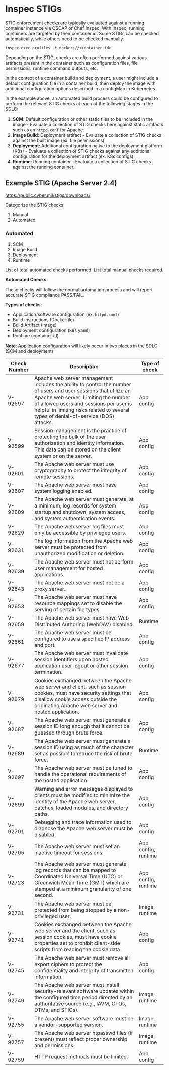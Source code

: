 # Inspec STIGs

STIG enforcement checks are typically evaluated against a running container instance via OSCAP or Chef Inspec. With Inspec, running containers are targeted by their container id. Some STIGs can be checked automatically, while others need to be checked manually.

`inspec exec profiles -t docker://<container-id>`

Depending on the STIG, checks are often performed against various artifacts present in the container such as configuration files, file permissions, runtime command outputs, etc.

In the context of a container build and deployment, a user might include a default configuration file in a container build, then deploy the image with additional configuration options described in a configMap in Kubernetes. 

In the example above, an automated build process could be configured to perform the relevant STIG checks at each of the following stages in the SDLC:

1. **SCM**: Default configuration or other static files to be included in the image - Evaluate a collection of STIG checks here against static artifacts such as an `httpd.conf` for Apache.
2. **Image Build**: Deployment artifact - Evaluate a collection of STIG checks against the built image (ex. file permissions)
3. **Deployment**: Additional configuration native to the deployment platform (K8s) - Evaluate a collection of STIG checks against any additional configuration for the deployment artifact (ex. K8s configs)
4. **Runtime**: Running container - Evaluate a collection of STIG checks against the running container. 

## Example STIG (Apache Server 2.4)

https://public.cyber.mil/stigs/downloads/

Categorize the STIG checks:

1. Manual
2. Automated

### Automated

1. SCM
2. Image Build
3. Deployment
4. Runtime

List of total automated checks performed.
List total manual checks required.

**Automated Checks**

These checks will follow the normal automation process and will report accurate STIG compliance PASS/FAIL.

**Types of checks**: 

- Application/software configuration (ex. `httpd.conf`)
- Build instructions (Dockerfile)
- Build Artifact (Image)
- Deployment configuration (k8s yaml)
- Runtime (container id)

**Note**: Application configuration will likely occur in two places in the SDLC (SCM and deployment)

| Check Number | Description | Type of check |
|-----------------|------------------------------------------------------------------------------------------------------------------------------------------------------------------------------------------------------------------------------------|--------------------|
| V-92597      | Apache web server management includes the ability to control the number of users and user sessions that utilize an Apache web server. Limiting the number of allowed users and sessions per user is helpful in limiting risks related to several types of denial-of-service (DOS) attacks. | App config |
| V-92599      | Session management is the practice of protecting the bulk of the user authorization and identity information. This data can be stored on the client system or on the server.                                                                                                               | App config |
| V-92601      | The Apache web server must use cryptography to protect the integrity of remote sessions.                                                                                                                                                                                                   | App config |
| V-92607      | The Apache web server must have system logging enabled.                                                                                                                                                                                                                                    | App config |
| V-92609      | The Apache web server must generate, at a minimum, log records for system startup and shutdown, system access, and system authentication events.                                                                                                                                           | App config |
| V-92629      | The Apache web server log files must only be accessible by privileged users.                                                                                                                                                                                                               | App config |
| V-92631      | The log information from the Apache web server must be protected from unauthorized modification or deletion.                                                                                                                                                                               | App config |
| V-92639      | The Apache web server must not perform user management for hosted applications.                                                                                                                                                                                                            | App config |
| V-92643      | The Apache web server must not be a proxy server.                                                                                                                                                                                                                                          | App config |
| V-92653      | The Apache web server must have resource mappings set to disable the serving of certain file types.                                                                                                                                                                                        | App config |
| V-92659      | The Apache web server must have Web Distributed Authoring (WebDAV) disabled.                                                                                                                                                                                                               | Runtime |
| V-92661      | The Apache web server must be configured to use a specified IP address and port.                                                                                                                                                                                                           | App config |
| V-92677      | The Apache web server must invalidate session identifiers upon hosted application user logout or other session termination.                                                                                                                                                                | App config |
| V-92679      | Cookies exchanged between the Apache web server and client, such as session cookies, must have security settings that disallow cookie access outside the originating Apache web server and hosted application.                                                                             | App config |
| V-92687      | The Apache web server must generate a session ID long enough that it cannot be guessed through brute force.                                                                                                                                                                                | App config |
| V-92689      | The Apache web server must generate a session ID using as much of the character set as possible to reduce the risk of brute force.                                                                                                                                                         | Runtime |
| V-92697      | The Apache web server must be tuned to handle the operational requirements of the hosted application.                                                                                                                                                                                      | App config |
| V-92699      | Warning and error messages displayed to clients must be modified to minimize the identity of the Apache web server, patches, loaded modules, and directory paths.                                                                                                                          | App config |
| V-92701      | Debugging and trace information used to diagnose the Apache web server must be disabled.                                                                                                                                                                                                   | App config |
| V-92705      | The Apache web server must set an inactive timeout for sessions.                                                                                                                                                                                                                           | App config, runtime |
| V-92723      | The Apache web server must generate log records that can be mapped to Coordinated Universal Time (UTC) or Greenwich Mean Time (GMT) which are stamped at a minimum granularity of one second.                                                                                              | App config, runtime |
| V-92731      | The Apache web server must be protected from being stopped by a non-privileged user.                                                                                                                                                                                                       | Image, runtime |
| V-92741      | Cookies exchanged between the Apache web server and the client, such as session cookies, must have cookie properties set to prohibit client-side scripts from reading the cookie data.                                                                                                     | App config |
| V-92745      | The Apache web server must remove all export ciphers to protect the confidentiality and integrity of transmitted information.                                                                                                                                                              | App config |
| V-92749      | The Apache web server must install security-relevant software updates within the configured time period directed by an authoritative source (e.g., IAVM, CTOs, DTMs, and STIGs).                                                                                                           | Image, runtime |
| V-92755      | The Apache web server software must be a vendor-supported version.                                                                                                                                                                                                                         | Image, runtime |
| V-92757      | The Apache web server htpasswd files (if present) must reflect proper ownership and permissions.                                                                                                                                                                                           | Image, runtime |
| V-92759      | HTTP request methods must be limited.                                                                                                                                                                                                                                                      | App config |
                                                                                
